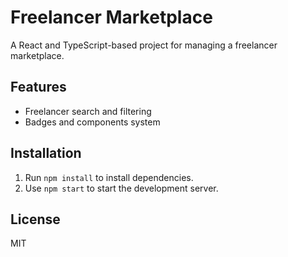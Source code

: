 
# Freelancer Marketplace

A React and TypeScript-based project for managing a freelancer marketplace.

## Features
- Freelancer search and filtering
- Badges and components system

## Installation
1. Run `npm install` to install dependencies.
2. Use `npm start` to start the development server.

## License
MIT
